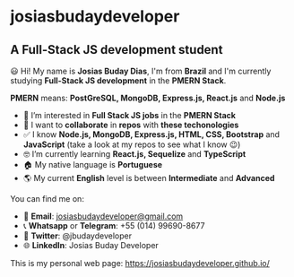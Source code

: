# josiasbudaydeveloper
## A Full-Stack JS development student
😃 Hi! My name is **Josias Buday Dias**, I'm from **Brazil** and I'm currently studying **Full-Stack JS development** in the **PMERN Stack**.

**PMERN** means: **PostGreSQL, MongoDB, Express.js, React.js** and **Node.js**

- 👊 I’m interested in **Full Stack JS jobs** in the **PMERN Stack**
- 🤝 I want to **collaborate** in **repos** with **these techonologies**
- ✅ I know **Node.js, MongoDB, Express.js, HTML, CSS, Bootstrap** and **JavaScript** (take a look at my repos to see what I know 😉)
- 🤓 I’m currently learning **React.js, Sequelize** and **TypeScript**
- 🏠 My native language is **Portuguese**
- 🌎 My current **English** level is between **Intermediate** and **Advanced**

You can find me on:
- 📧 **Email**: josiasbudaydeveloper@gmail.com
- 📞 **Whatsapp** or **Telegram**: +55 (014) 99690-8677
- 🐤 **Twitter**: @jbudaydeveloper
- 🌐 **LinkedIn**: Josias Buday Developer
<!-- - 🤝 **Stack Overflow**: Josias Buday Developer -->

This is my personal web page: https://josiasbudaydeveloper.github.io/
